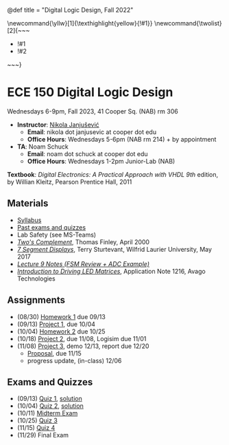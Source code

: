 @def title = "Digital Logic Design, Fall 2022"

\newcommand{\yllw}[1]{\texthighlight{yellow}{!#1}}
\newcommand{\twolist}[2]{~~~ <ul><li>!#1</li><li>!#2</li></ul> ~~~}

# ECE 150 Digital Logic Design

Wednesdays 6-9pm, Fall 2023, 41 Cooper Sq. (NAB) rm 306

* **Instructor**: [Nikola Janjušević](/)
    - **Email**: nikola dot janjusevic at cooper dot edu
    - **Office Hours**: Wednesdays 5-6pm (NAB rm 214) + by appointment
* **TA**: Noam Schuck
    - **Email**: noam dot schuck at cooper dot edu
    - **Office Hours**: Wednesdays 1-2pm Junior-Lab (NAB)

**Textbook**: *Digital Electronics: A Practical Approach with VHDL 9th* 
    edition, by Willian Kleitz, Pearson Prentice Hall, 2011

## Materials 
- [Syllabus](/assets/dld23/syllabus.pdf)
- [Past exams and quizzes](/teaching/dld)
- Lab Safety (see MS-Teams)
- [*Two's Complement*](https://www.cs.cornell.edu/~tomf/notes/cps104/twoscomp.html), Thomas Finley, April 2000
- [*7 Segment Displays*](http://denethor.wlu.ca/common/7_segment.shtml#:~:text=If%20the%20device%20is%20common,must%20be%20pulled%20%22high%22.), Terry Sturtevant, Wilfrid Laurier University, May 2017
- [*Lecture 9 Notes (FSM Review + ADC Example)*](/assets/dld23/lecture9_notes.pdf)
- [*Introduction to Driving LED Matrices*](https://docs.broadcom.com/doc/AV02-3697EN?ICID=I-CT-TECH-RES-CLA-SEP_21-0), Application Note 1216, Avago Technologies

## Assignments
- (08/30) [Homework 1](/assets/dld23/hw1.pdf) due 09/13
- (09/13) [Project 1](/assets/dld23/project1.pdf), due 10/04
- (10/04) [Homework 2](/assets/dld23/hw2.pdf) due 10/25
- (10/18) [Project 2](/assets/dld23/project2.pdf), due 11/08, Logisim due 11/01 
- (11/08) [Project 3](/assets/dld23/project3.pdf), demo 12/13, report due 12/20 
    * [Proposal](/assets/dld23/project3_proposal.pdf), due 11/15
    * progress update, (in-class) 12/06

## Exams and Quizzes 
- (09/13) [Quiz 1](/assets/dld23/quiz1.pdf), [solution](/assets/dld23/quiz1_solution.pdf)
- (10/04) [Quiz 2](/assets/dld23/quiz2.pdf), [solution](/assets/dld23/quiz2_solution.pdf)
- (10/11) [Midterm Exam](/assets/dld23/midterm.pdf)
- (10/25) [Quiz 3](/assets/dld23/quiz3.pdf)
- (11/15) [Quiz 4](/assets/dld23/quiz4.pdf)
- (11/29) Final Exam

